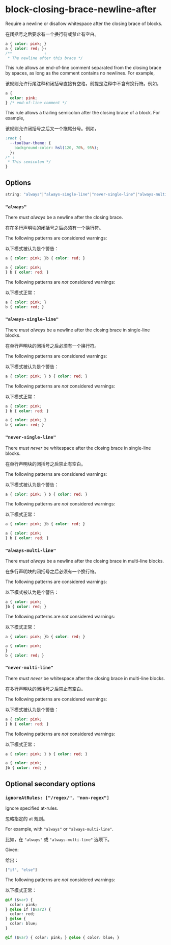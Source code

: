 # block-closing-brace-newline-after

Require a newline or disallow whitespace after the closing brace of blocks.

在闭括号之后要求有一个换行符或禁止有空白。

```css
a { color: pink; }
a { color: red; }↑
/**              ↑
 * The newline after this brace */
```

This rule allows an end-of-line comment separated from the closing brace by spaces, as long as the comment contains no newlines. For example,

该规则允许行尾注释和闭括号直接有空格，前提是注释中不含有换行符。例如，

```css
a {
  color: pink;
} /* end-of-line comment */
```

This rule allows a trailing semicolon after the closing brace of a block. For example,

该规则允许闭括号之后又一个拖尾分号。例如，

```css
:root {
  --toolbar-theme: {
    background-color: hsl(120, 70%, 95%);
  };
/* ↑
 * This semicolon */  
}
```

## Options

```js
string: "always"|"always-single-line"|"never-single-line"|"always-multi-line"|"never-multi-line"
```

### `"always"`

There *must always* be a newline after the closing brace.

在在多行声明块的闭括号之后必须有一个换行符。

The following patterns are considered warnings:

以下模式被认为是个警告：

```css
a { color: pink; }b { color: red; }
```

```css
a { color: pink;
} b { color: red; }
```

The following patterns are *not* considered warnings:

以下模式正常：

```css
a { color: pink; }
b { color: red; }
```

### `"always-single-line"`

There *must always* be a newline after the closing brace in single-line blocks.

在单行声明块的闭括号之后必须有一个换行符。

The following patterns are considered warnings:

以下模式被认为是个警告：

```css
a { color: pink; } b { color: red; }
```

The following patterns are *not* considered warnings:

以下模式正常：

```css
a { color: pink;
} b { color: red; }
```

```css
a { color: pink; }
b { color: red; }
```

### `"never-single-line"`

There *must never* be whitespace after the closing brace in single-line blocks.

在单行声明块的闭括号之后禁止有空白。

The following patterns are considered warnings:

以下模式被认为是个警告：

```css
a { color: pink; } b { color: red; }
```

The following patterns are *not* considered warnings:

以下模式正常：

```css
a { color: pink; }b { color: red; }
```

```css
a { color: pink;
} b { color: red; }
```

### `"always-multi-line"`

There *must always* be a newline after the closing brace in multi-line blocks.

在多行声明块的闭括号之后必须有一个换行符。

The following patterns are considered warnings:

以下模式被认为是个警告：

```css
a { color: pink;
}b { color: red; }
```

The following patterns are *not* considered warnings:

以下模式正常：

```css
a { color: pink; }b { color: red; }
```

```css
a { color: pink;
}
b { color: red; }
```

### `"never-multi-line"`

There *must never* be whitespace after the closing brace in multi-line blocks.

在多行声明块的闭括号之后禁止有空白。

The following patterns are considered warnings:

以下模式被认为是个警告：

```css
a { color: pink;
} b { color: red; }
```

The following patterns are *not* considered warnings:

以下模式正常：

```css
a { color: pink; } b { color: red; }
```

```css
a { color: pink;
}b { color: red; }
```

## Optional secondary options

### `ignoreAtRules: ["/regex/", "non-regex"]`

Ignore specified at-rules.

忽略指定的 at 规则。

For example, with `"always"` or `"always-multi-line"`.

比如，在 `"always"` 或 `"always-multi-line"` 选项下。

Given:

给出：

```js
["if", "else"]
```

The following patterns are *not* considered warnings:

以下模式正常：

```css
@if ($var) {
  color: pink;
} @else if ($var2) {
  color: red;
} @else {
  color: blue;
}
```

```css
@if ($var) { color: pink; } @else { color: blue; }
```
